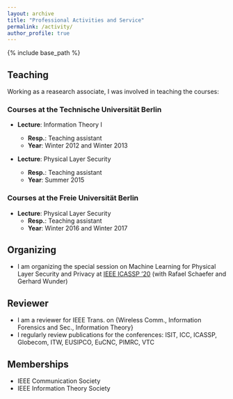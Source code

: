 ```yaml
---
layout: archive
title: "Professional Activities and Service"
permalink: /activity/
author_profile: true
---
```

{% include base_path %}

## Teaching
Working as a reasearch associate, I was involved in teaching the courses:

### Courses at the Technische Universität Berlin

* **Lecture**: Information Theory I
  * **Resp.**: Teaching assistant
  * **Year**: Winter 2012 and Winter 2013

* **Lecture**: Physical Layer Security
  * **Resp.**: Teaching assistant
  * **Year**: Summer 2015

### Courses at the Freie Universität Berlin

* **Lecture**: Physical Layer Security
  * **Resp.**: Teaching assistant
  * **Year**: Winter 2016 and Winter 2017

## Organizing

* I am organizing the special session on Machine Learning for Physical Layer Security and Privacy at [IEEE ICASSP ’20](https://2020.ieeeicassp.org/)
(with Rafael Schaefer and Gerhard Wunder)

## Reviewer

* I am a reviewer for IEEE Trans. on {Wireless Comm., Information Forensics and Sec., Information Theory}
* I regularly review publications for the conferences: ISIT, ICC, ICASSP, Globecom, ITW, EUSIPCO, EuCNC, PIMRC, VTC

## Memberships
* IEEE Communication Society
* IEEE Information Theory Society
